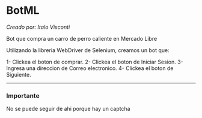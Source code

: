 # BotML
*Creado por: Italo Visconti*

Bot que compra un carro de perro caliente en Mercado Libre

Utilizando la libreria WebDriver de Selenium, creamos un bot que:

1- Clickea el boton de comprar.
2- Clickea el boton de Iniciar Sesion.
3- Ingresa una direccion de Correo electronico.
4- Clickea el boton de Siguiente.

---

### Importante
No se puede seguir de ahi porque hay un captcha 
